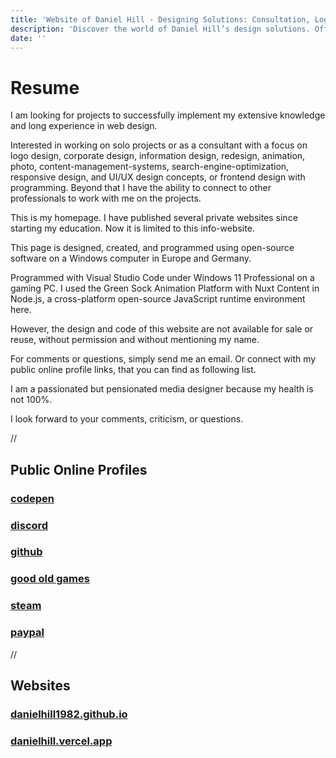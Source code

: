 ```yaml
---
title: 'Website of Daniel Hill - Designing Solutions: Consultation, Logos, UI/UX, Software Development.'
description: 'Discover the world of Daniel Hill’s design solutions. Offering consultation, logo creation, UI/UX design, and software development services tailored to your needs. Explore my site to see how I can transform your ideas into reality.'
date: ''
---
```


# Resume

I am looking for projects to successfully implement my extensive knowledge and long experience in web design.

Interested in working on solo projects or as a consultant with a focus on logo design, corporate design, information design, redesign, animation, photo, content-management-systems, search-engine-optimization, responsive design, and UI/UX design concepts, or frontend design with programming. Beyond that I have the ability to connect to other professionals to work with me on the projects.

This is my homepage. I have published several private websites since starting my education. Now it is limited to this info-website.

This page is designed, created, and programmed using open-source software on a Windows computer in Europe and Germany.

Programmed with Visual Studio Code under Windows 11 Professional on a gaming PC. I used the Green Sock Animation Platform with Nuxt Content in Node.js, a cross-platform open-source JavaScript runtime environment here.

However, the design and code of this website are not available for sale or reuse, without permission and without mentioning my name.

For comments or questions, simply send me an email. Or connect with my public online profile links, that you can find as following list.

I am a passionated but pensionated media designer because my health is not 100%.

I look forward to your comments, criticism, or questions.

//

## Public Online Profiles

### [ codepen ](https://codepen.io/danielhill1982)

### [ discord ](https://discord.gg/qSYNdQvrk9)

### [ github ](http://github.com/danielhill1982)

### [ good old games ](https://gog.com/u/schwuppi1982)

### [ steam ](https://steamcommunity.com/id/danielhill1982/)

### [ paypal ](http://paypal.com/paypalme/danielhill1982)

//

## Websites

### [ danielhill1982.github.io ](http://danielhill1982.github.io)

### [ danielhill.vercel.app ](https://danielhill.vercel.app)